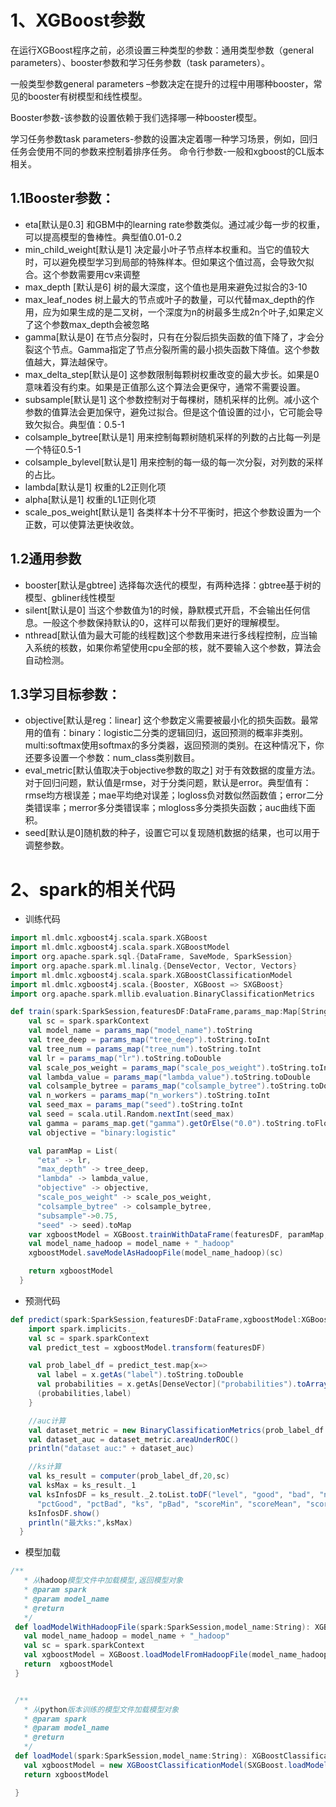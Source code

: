 # 1、XGBoost参数
在运行XGBoost程序之前，必须设置三种类型的参数：通用类型参数（general parameters）、booster参数和学习任务参数（task parameters）。

一般类型参数general parameters –参数决定在提升的过程中用哪种booster，常见的booster有树模型和线性模型。

Booster参数-该参数的设置依赖于我们选择哪一种booster模型。

学习任务参数task parameters-参数的设置决定着哪一种学习场景，例如，回归任务会使用不同的参数来控制着排序任务。
命令行参数-一般和xgboost的CL版本相关。
## 1.1Booster参数：
- eta[默认是0.3] 和GBM中的learning rate参数类似。通过减少每一步的权重，可以提高模型的鲁棒性。典型值0.01-0.2
- min_child_weight[默认是1] 决定最小叶子节点样本权重和。当它的值较大时，可以避免模型学习到局部的特殊样本。但如果这个值过高，会导致欠拟合。这个参数需要用cv来调整
- max_depth [默认是6] 树的最大深度，这个值也是用来避免过拟合的3-10
- max_leaf_nodes 树上最大的节点或叶子的数量，可以代替max_depth的作用，应为如果生成的是二叉树，一个深度为n的树最多生成2n个叶子,如果定义了这个参数max_depth会被忽略
- gamma[默认是0] 在节点分裂时，只有在分裂后损失函数的值下降了，才会分裂这个节点。Gamma指定了节点分裂所需的最小损失函数下降值。这个参数值越大，算法越保守。
- max_delta_step[默认是0] 这参数限制每颗树权重改变的最大步长。如果是0意味着没有约束。如果是正值那么这个算法会更保守，通常不需要设置。
- subsample[默认是1] 这个参数控制对于每棵树，随机采样的比例。减小这个参数的值算法会更加保守，避免过拟合。但是这个值设置的过小，它可能会导致欠拟合。典型值：0.5-1
- colsample_bytree[默认是1] 用来控制每颗树随机采样的列数的占比每一列是一个特征0.5-1
- colsample_bylevel[默认是1] 用来控制的每一级的每一次分裂，对列数的采样的占比。
- lambda[默认是1] 权重的L2正则化项
- alpha[默认是1] 权重的L1正则化项
- scale_pos_weight[默认是1] 各类样本十分不平衡时，把这个参数设置为一个正数，可以使算法更快收敛。

## 1.2通用参数
- booster[默认是gbtree]
选择每次迭代的模型，有两种选择：gbtree基于树的模型、gbliner线性模型
- silent[默认是0]
当这个参数值为1的时候，静默模式开启，不会输出任何信息。一般这个参数保持默认的0，这样可以帮我们更好的理解模型。
- nthread[默认值为最大可能的线程数]这个参数用来进行多线程控制，应当输入系统的核数，如果你希望使用cpu全部的核，就不要输入这个参数，算法会自动检测。

## 1.3学习目标参数：
- objective[默认是reg：linear]
这个参数定义需要被最小化的损失函数。最常用的值有：binary：logistic二分类的逻辑回归，返回预测的概率非类别。multi:softmax使用softmax的多分类器，返回预测的类别。在这种情况下，你还要多设置一个参数：num_class类别数目。
- eval_metric[默认值取决于objective参数的取之]
对于有效数据的度量方法。对于回归问题，默认值是rmse，对于分类问题，默认是error。典型值有：rmse均方根误差；mae平均绝对误差；logloss负对数似然函数值；error二分类错误率；merror多分类错误率；mlogloss多分类损失函数；auc曲线下面积。
- seed[默认是0]随机数的种子，设置它可以复现随机数据的结果，也可以用于调整参数。


# 2、spark的相关代码
- 训练代码
```scala
import ml.dmlc.xgboost4j.scala.spark.XGBoost
import ml.dmlc.xgboost4j.scala.spark.XGBoostModel
import org.apache.spark.sql.{DataFrame, SaveMode, SparkSession}
import org.apache.spark.ml.linalg.{DenseVector, Vector, Vectors}
import ml.dmlc.xgboost4j.scala.spark.XGBoostClassificationModel
import ml.dmlc.xgboost4j.scala.{Booster, XGBoost => SXGBoost}
import org.apache.spark.mllib.evaluation.BinaryClassificationMetrics
```
```scala
def train(spark:SparkSession,featuresDF:DataFrame,params_map:Map[String,String]): XGBoostModel ={
    val sc = spark.sparkContext
    val model_name = params_map("model_name").toString
    val tree_deep = params_map("tree_deep").toString.toInt
    val tree_num = params_map("tree_num").toString.toInt
    val lr = params_map("lr").toString.toDouble
    val scale_pos_weight = params_map("scale_pos_weight").toString.toInt
    val lambda_value = params_map("lambda_value").toString.toDouble
    val colsample_bytree = params_map("colsample_bytree").toString.toDouble
    val n_workers = params_map("n_workers").toString.toInt
    val seed_max = params_map("seed").toString.toInt
    val seed = scala.util.Random.nextInt(seed_max)
    val gamma = params_map.get("gamma").getOrElse("0.0").toString.toFloat
    val objective = "binary:logistic"

    val paramMap = List(
      "eta" -> lr,
      "max_depth" -> tree_deep,
      "lambda" -> lambda_value,
      "objective" -> objective,
      "scale_pos_weight" -> scale_pos_weight,
      "colsample_bytree" -> colsample_bytree,
      "subsample"->0.75,
      "seed" -> seed).toMap
    var xgboostModel = XGBoost.trainWithDataFrame(featuresDF, paramMap, tree_num, nWorkers = n_workers, useExternalMemory = true)
    val model_name_hadoop = model_name + "_hadoop"
    xgboostModel.saveModelAsHadoopFile(model_name_hadoop)(sc)

    return xgboostModel
  }
```

- 预测代码
```scala
def predict(spark:SparkSession,featuresDF:DataFrame,xgboostModel:XGBoostModel): Unit ={
    import spark.implicits._
    val sc = spark.sparkContext
    val predict_test = xgboostModel.transform(featuresDF)

    val prob_label_df = predict_test.map{x=>
      val label = x.getAs("label").toString.toDouble
      val probabilities = x.getAs[DenseVector]("probabilities").toArray(1)
      (probabilities,label)
    }

    //auc计算
    val dataset_metric = new BinaryClassificationMetrics(prob_label_df.rdd)
    val dataset_auc = dataset_metric.areaUnderROC()
    println("dataset auc:" + dataset_auc)

    //ks计算
    val ks_result = computer(prob_label_df,20,sc)
    val ksMax = ks_result._1
    val ksInfosDF = ks_result._2.toList.toDF("level", "good", "bad", "numGood", "numBad",
      "pctGood", "pctBad", "ks", "pBad", "scoreMin", "scoreMean", "scoreMax", "len", "pBad2Total")
    ksInfosDF.show()
    println("最大ks:",ksMax)
  }
```

- 模型加载

```scala
/**
   * 从hadoop模型文件中加载模型,返回模型对象
   * @param spark
   * @param model_name
   * @return
   */
 def loadModelWithHadoopFile(spark:SparkSession,model_name:String): XGBoostModel ={
   val model_name_hadoop = model_name + "_hadoop"
   val sc = spark.sparkContext
   val xgboostModel = XGBoost.loadModelFromHadoopFile(model_name_hadoop)(sc)
   return  xgboostModel
 }


 /**
   * 从python版本训练的模型文件加载模型对象
   * @param spark
   * @param model_name
   * @return
   */
 def loadModel(spark:SparkSession,model_name:String): XGBoostClassificationModel ={
   val xgboostModel = new XGBoostClassificationModel(SXGBoost.loadModel(model_name))
   return xgboostModel

 }

```
